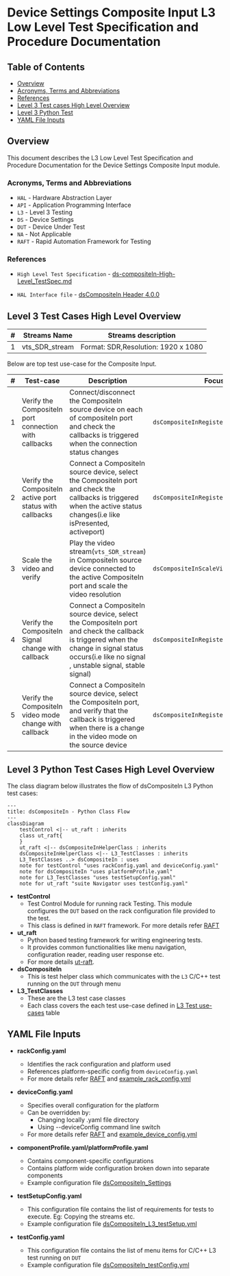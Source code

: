 # Device Settings Composite Input L3 Low Level Test Specification and Procedure Documentation

## Table of Contents

- [Overview](#overview)
- [Acronyms, Terms and Abbreviations](#acronyms-terms-and-abbreviations)
- [References](#references)
- [Level 3 Test cases High Level Overview](#level-3-test-cases-high-level-overview)
- [Level 3 Python Test](#level-3-python-test-cases-high-level-overview)
- [YAML File Inputs](#yaml-file-inputs)

## Overview

This document describes the L3 Low Level Test Specification and Procedure Documentation for the Device Settings Composite Input module.

### Acronyms, Terms and Abbreviations

- `HAL`    - Hardware Abstraction Layer
- `API`    - Application Programming Interface
- `L3`     - Level 3 Testing
- `DS`     - Device Settings
- `DUT`    - Device Under Test
- `NA`     - Not Applicable
- `RAFT`   - Rapid Automation Framework for Testing

### References

- `High Level Test Specification` - [ds-compositeIn-High-Level_TestSpec.md](ds-compositeIn-High-Level_TestSpec.md)

- `HAL Interface file` - [dsCompositeIn Header 4.0.0](https://github.com/rdkcentral/rdk-halif-device_settings/blob/4.0.0/include/dsCompositeIn.h)


## Level 3 Test Cases High Level Overview

|#|Streams Name|Streams description|
|-|------------|-------------------|
|1|vts_SDR_stream|Format: SDR,Resolution: 1920 x 1080|

Below are top test use-case for the Composite Input.

|#|Test-case|Description|Focus APIs|
|-|---------|-----------|--------|
|1|Verify the CompositeIn port connection with callbacks|Connect/disconnect the CompositeIn source device on each of compositeIn port and check the callbacks is triggered when the connection status changes|`dsCompositeInRegisterConnectCB()`|
|2|Verify the CompositeIn active port status with callbacks|Connect a CompositeIn source device, select the CompositeIn port and check the callbacks is triggered when the active status changes(i.e like isPresented, activeport)|`dsCompositeInRegisterStatusChangeCB()`|
|3|Scale the video and verify |Play the video stream(`vts_SDR_stream`) in CompositeIn source device connected to the active CompositeIn port and scale the video resolution|`dsCompositeInScaleVideo()`|
|4|Verify the CompositeIn Signal change with callback| Connect a CompositeIn source device, select the CompositeIn port and check the callback is triggered when the change in signal status occurs(i.e like no signal , unstable signal, stable signal)|`dsCompositeInRegisterSignalChangeCB()`|
|5|Verify the CompositeIn video mode change with callback| Connect a CompositeIn source device, select the CompositeIn port, and verify that the callback is triggered when there is a change in the video mode on the source device|`dsCompositeInRegisterVideoModeUpdateCB()`|

## Level 3 Python Test Cases High Level Overview

The class diagram below illustrates the flow of dsCompositeIn L3 Python test cases:

```mermaid
---
title: dsCompositeIn - Python Class Flow
---
classDiagram
    testControl <|-- ut_raft : inherits
    class ut_raft{
    }
    ut_raft <|-- dsCompositeInHelperClass : inherits
    dsCompositeInHelperClass <|-- L3_TestClasses : inherits
    L3_TestClasses ..> dsCompositeIn : uses
    note for testControl "uses rackConfig.yaml and deviceConfig.yaml"
    note for dsCompositeIn "uses platformProfile.yaml"
    note for L3_TestClasses "uses testSetupConfig.yaml"
    note for ut_raft "suite Navigator uses testConfig.yaml"
```

- **testControl**
  - Test Control Module for running rack Testing. This module configures the `DUT` based on the rack configuration file provided to the test.
  - This class is defined in `RAFT` framework. For more details refer [RAFT](https://github.com/rdkcentral/python_raft/blob/1.0.0/README.md)
- **ut_raft**
  - Python based testing framework for writing engineering tests.
  - It provides common functionalities like menu navigation, configuration reader, reading user response etc.
  - For more details [ut-raft](https://github.com/rdkcentral/ut-raft).
- **dsCompositeIn**
  - This is test helper class which communicates with the `L3` C/C++ test running on the `DUT` through menu
- **L3_TestClasses**
  - These are the L3 test case classes
  - Each class covers the each test use-case defined in [L3 Test use-cases](#level-3-test-cases-high-level-overview) table

## YAML File Inputs

- **rackConfig.yaml**
  - Identifies the rack configuration and platform used
  - References platform-specific config from `deviceConfig.yaml`
  - For more details refer [RAFT](https://github.com/rdkcentral/python_raft/blob/1.0.0/README.md) and [example_rack_config.yml](https://github.com/rdkcentral/python_raft/blob/1.0.0/examples/configs/example_rack_config.yml)

- **deviceConfig.yaml**
  - Specifies overall configuration for the platform
  - Can be overridden by:
    - Changing locally .yaml file directory
    - Using --deviceConfig command line switch
  - For more details refer [RAFT](https://github.com/rdkcentral/python_raft/blob/1.0.0/README.md) and [example_device_config.yml](https://github.com/rdkcentral/python_raft/blob/1.0.0/examples/configs/example_device_config.yml)

- **componentProfile.yaml/platformProfile.yaml**
  - Contains component-specific configurations
  - Contains platform wide configuration broken down into separate components
  - Example configuration file [dsCompositeIn_Settings](https://github.com/rdkcentral/rdk-halif-test-device_settings/blob/3.0.0/profiles/sink/Sink_CompositeInput.yaml)

- **testSetupConfig.yaml**
  - This configuration file contains the list of requirements for tests to execute. Eg: Copying the streams etc.
  - Example configuration file [dsCompositeIn_L3_testSetup.yml](../../../host/tests/L3_TestCases/dsCompositeIn/dsCompositeIn_L3_testSetup.yml)

- **testConfig.yaml**
  - This configuration file contains the list of menu items for C/C++ L3 test running on `DUT`
  - Example configuration file [dsCompositeIn_testConfig.yml](../../../host/tests/dsClasses/dsCompositeIn_testConfig.yml)
